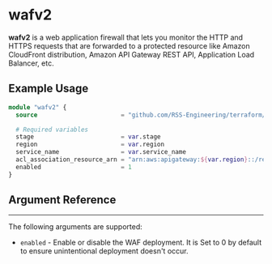 # wafv2

**wafv2** is a web application firewall that lets you monitor the HTTP and HTTPS requests that are forwarded to a protected resource like Amazon CloudFront distribution, Amazon API Gateway REST API, Application Load Balancer, etc.

## Example Usage

```terraform
module "wafv2" {
  source                       = "github.com/RSS-Engineering/terraform//modules/wafv2?ref=<commit-id>"

  # Required variables
  stage                        = var.stage
  region                       = var.region
  service_name                 = var.service_name
  acl_association_resource_arn = "arn:aws:apigateway:${var.region}::/restapis/${module.device_service_api.api_id}/stages/${var.stage}"
  enabled                      = 1
}
```

## Argument Reference

---

The following arguments are supported:

* `enabled` - Enable or disable the WAF deployment. It is Set to 0 by default to ensure unintentional deployment doesn't occur.